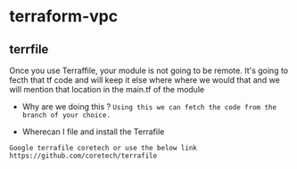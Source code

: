 # terraform-vpc

## terrfile 

Once you use Terraffile, your module is not going to be remote.
It's going to fecth that tf code and will keep it else where where we would that and we will mention that location in the main.tf of the module

* Why are we doing this ?
`Using this we can fetch the code from the branch of your choice.`

* Wherecan I file and install the Terrafile 
```
Google terrafile coretech or use the below link
https://github.com/coretech/terrafile 


```
